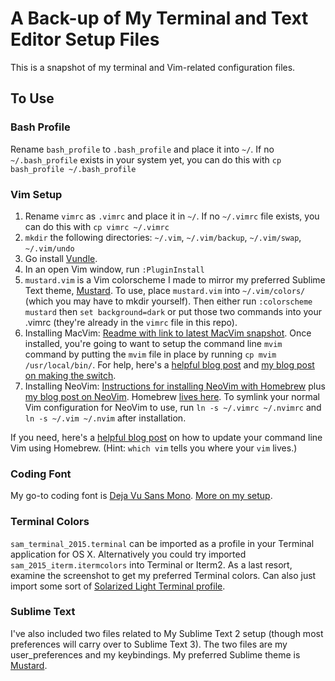 # A Back-up of My Terminal and Text Editor Setup Files

This is a snapshot of my terminal and Vim-related configuration files. 

## To Use

### Bash Profile
Rename `bash_profile` to `.bash_profile` and place it into `~/`. If no `~/.bash_profile` exists in your system yet, you can do this with `cp bash_profile ~/.bash_profile`


### Vim Setup
1. Rename `vimrc` as `.vimrc` and place it in `~/`. If no `~/.vimrc` file exists, you can do this with `cp vimrc ~/.vimrc`
2. `mkdir` the following directories: `~/.vim`, `~/.vim/backup`, `~/.vim/swap`, `~/.vim/undo`
3. Go install [Vundle](https://github.com/VundleVim/Vundle.vim).
4. In an open Vim window, run `:PluginInstall`
5. `mustard.vim` is a Vim colorscheme I made to mirror my preferred Sublime Text theme, [Mustard](http://colorsublime.com/theme/Mustard). To use, place `mustard.vim` into `~/.vim/colors/` (which you may have to mkdir yourself). Then either run `:colorscheme mustard` then `set background=dark` or put those two commands into your .vimrc (they're already in the `vimrc` file in this repo).
6. Installing MacVim: [Readme with link to latest MacVim snapshot](https://github.com/macvim-dev/macvim/releases/). Once installed, you're going to want to setup the command line `mvim` command by putting the `mvim` file in place by running `cp mvim /usr/local/bin/`. For help, here's a [helpful blog post](http://michaellee.co/launch-macvim-from-terminal/) and [my blog post on making the switch](http://sts10.github.io/blog/2015/08/07/from-terminal-vim-to-mac-vim/).
7. Installing NeoVim: [Instructions for installing NeoVim with Homebrew](https://github.com/neovim/homebrew-neovim/blob/master/README.md) plus [my blog post on NeoVim](http://sts10.github.io/blog/2015/08/11/neovim-an-open-source-project/). Homebrew [lives here](http://brew.sh/). To symlink your normal Vim configuration for NeoVim to use, run `ln -s ~/.vimrc ~/.nvimrc` and `ln -s ~/.vim ~/.nvim` after installation.

If you need, here's a [helpful blog post](http://www.prioritized.net/blog/upgrading-vim-on-os-x/) on how to update your command line Vim using Homebrew. (Hint: `which vim` tells you where your `vim` lives.)

### Coding Font

My go-to coding font is [Deja Vu Sans Mono](http://dejavu-fonts.org/wiki/Download). [More on my setup](http://sts10.github.io/blog/2014/02/14/my-current-coding-setup/).

### Terminal Colors

`sam_terminal_2015.terminal` can be imported as a profile in your Terminal application for OS X. Alternatively you could try imported `sam_2015_iterm.itermcolors` into Terminal or Iterm2. As a last resort, examine the screenshot to get my preferred Terminal colors. Can also just import some sort of [Solarized Light Terminal profile](https://github.com/tomislav/osx-terminal.app-colors-solarized). 

### Sublime Text

I've also included two files related to My Sublime Text 2 setup (though most preferences will carry over to Sublime Text 3). The two files are my user_preferences and my keybindings. My preferred Sublime theme is [Mustard](http://colorsublime.com/theme/Mustard).
